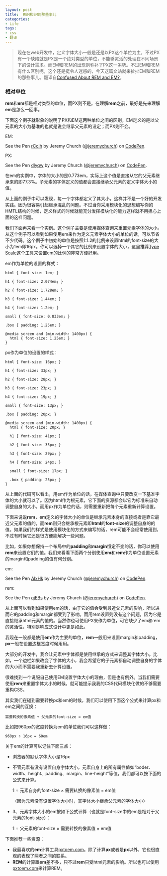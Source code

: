 ```yaml
---
layout: post
title: 	REM和EM的那些事儿
categories:
- Life
tags:
- css
- 翻译
---
```


> 现在在web开发中，定义字体大小一般是还是以PX这个单位为主，不过PX有一个缺陷就是PX是一个绝对类型的单位，不能够灵活的处理在不同场景下的设计需求。而EM和REM的出现则弥补了PX这一劣势。不过EM和REM有什么区别呢，这个还是挺令人迷惑的，今天这篇文站就来扯扯EM和REM的那些事儿。翻译自[Confused About REM and EM?](http://j.eremy.net/confused-about-rem-and-em/)。

### **相对单位** ###

**rem**和**em**都是相对类型的单位，而PX则不是。在理解**rem**之前，最好是先来理解**em**是怎么一回事。

下面这个例子就形象的说明了PX和EM这两种单位之间的区别，EM定义的是以父元素的大小为基准的也就是说会继承父元素的设定；而PX则不会。

EM:

<p data-height="268" data-theme-id="0" data-slug-hash="rCcIh" data-default-tab="result" class='codepen'>See the Pen <a href='http://codepen.io/jeremychurch/pen/rCcIh'>rCcIh</a> by Jeremy Church (<a href='http://codepen.io/jeremychurch'>@jeremychurch</a>) on <a href='http://codepen.io'>CodePen</a>.</p>
<script async src="//codepen.io/assets/embed/ei.js"></script>

PX:

<p data-height="268" data-theme-id="0" data-slug-hash="dlyqw" data-default-tab="result" class='codepen'>See the Pen <a href='http://codepen.io/jeremychurch/pen/dlyqw'>dlyqw</a> by Jeremy Church (<a href='http://codepen.io/jeremychurch'>@jeremychurch</a>) on <a href='http://codepen.io'>CodePen</a>.</p>
<script async src="//codepen.io/assets/embed/ei.js"></script>

在em的实例中，字体的大小的是0.773em，实际上这个值是直接从它的父元素继承来的即77.3%。子元素的字体定义的值都会直接继承父元素的定义字体大小的值。

从上面的例子中可以发现，每一个字体都定义了其大小，这样并不是一个好的开发实践。因为很容易引起继承混乱的问题。不过当你采用模块化的思想编写你的HMTL结构的时候，定义样式的时候就能充分发挥模块化的能力这样就不用担心上面的这样问题。

我们下面再来看一个实例。这个例子主要是使用媒体查询来重置元素字体的大小。从这个例子可以看到如果使用em来作为定义元素字体大小的单位的话，可以节省不少代码。这个例子中初始的单位是按照1:1.2的比例来设置html的font-size的大小为1em即16px。你可以选择一个其它的比例来设置字体的大小，这里推荐[Type Scale](http://type-scale.com/)这个工具来设置em的比例的非常方便好用。

em作为单位的设置的样式：

    html { font-size: 1em; }

	h1 { font-size: 2.074em; }
	
	h2 { font-size: 1.728em; }
	
	h3 { font-size: 1.44em; }
	
	h4 { font-size: 1.2em; }
	
	small { font-size: 0.833em; }
	
	.box { padding: 1.25em; }
	
	@media screen and (min-width: 1400px) {
	  html { font-size: 1.25em; }
	}

px作为单位的设置的样式：

    html { font-size: 16px; }

	h1 { font-size: 33px; }
	
	h2 { font-size: 28px; }
	
	h3 { font-size: 23px; }
	
	h4 { font-size: 19px; }
	
	small { font-size: 13px; }
	
	.box { padding: 20px; }
	
	@media screen and (min-width: 1400px) {
	  html { font-size: 20px; }
	
	  h1 { font-size: 41px; }
	
	  h2 { font-size: 35px; }
	
	  h3 { font-size: 29px; }
	
	  h4 { font-size: 24px; }
	
	  small { font-size: 17px; }
	
	  .box { padding: 25px; }
	}

从上面的代码可以看出，用em作为单位的话，在媒体查询中只要改变一下基准字体的大小就可以了。因为html作为根元素，它下面的资源都会以它为标准来自动调整自身的大小。而用px作为单位的话，则需要重新把每个元素重新计算设置。

下面来说说**rem**，**em**定义的字体大小的单位是继承元素本身的直接或者是靠它最近父元素的值的，而**rem**则只会继承根元素即**html**的**font-size**的调整自身的的值。如果我们的样式是使用模块化的方式来编写的话，rem可能不会经常使用到，不过有时候它还是很方便能解决一些问题。

比如，如果你想保持一个布局中的**padding**和**margin**恒定不变的话，你可以使用**rem**来设置它们的值。我们来看看下面两个分别使用**em**和**rem**作为单位设置元素的margin和padding的值有何分别。

em:

<p data-height="268" data-theme-id="0" data-slug-hash="AlxHk" data-default-tab="result" class='codepen'>See the Pen <a href='http://codepen.io/jeremychurch/pen/AlxHk'>AlxHk</a> by Jeremy Church (<a href='http://codepen.io/jeremychurch'>@jeremychurch</a>) on <a href='http://codepen.io'>CodePen</a>.</p>
<script async src="//codepen.io/assets/embed/ei.js"></script>

rem:

<p data-height="268" data-theme-id="0" data-slug-hash="qjEBs" data-default-tab="result" class='codepen'>See the Pen <a href='http://codepen.io/jeremychurch/pen/qjEBs'>qjEBs</a> by Jeremy Church (<a href='http://codepen.io/jeremychurch'>@jeremychurch</a>) on <a href='http://codepen.io'>CodePen</a>.</p>
<script async src="//codepen.io/assets/embed/ei.js"></script>

从上面可以看到如果使用em的话，由于它的值会受到最近父元素的影响，所以进而它的padding和margin都受到了影响。而用rem设置则没有这个问题，因为它是直接继承html元素的值的。当然你也可使用PX来作为单位，可它缺少了em和rem的灵活性，特别是响应式设计中更是如此。

我现在一般都是使用**em**作为主要的单位，**rem**一般用来设置margin和padding，**px**一般在设置边框宽度时候用用。

大部分的开发中，我会让元素中字体都是使用继承的方式来调整其字体大小。比如，一个边栏如果改变了字体的大小，我会希望它的子元素都自动调整自身的字体的大小而不需要我重新去计算设置。

很难找到一个说服自己使用EM设置字体大小的理由，但是也有例外。当我们需要使用**rem**来重置字体大小的时候，就可能提示我我的CSS代码模块化做的不够需要重构CSS。

其实我们在碰到需要转换px和em的时候，我们可以使用下面这个公式来计算px和em之间的互换：

    需要转换的像素值 ÷ 父元素的font-size = em值

比如把960px的宽度转换为em的单位我们可以这样做：

	960px ÷ 16px = 60em

关于em的计算可以记住下面三点：

- 浏览器的默认字体大小是16px
- 不管元素有没有设置自身字体大小，元素自身上的所有属性值如“boder、width、height、padding、margin、line-height”等值，我们都可以按下面的公式来计算。

	1 ÷ 元素自身的font-size × 需要转换的像素值 = em值

	（因为元素没有设置字体大小时，其字体大小继承父元素的字体大小）
- 3、元素字体大小的em按如下公式计算（也就是font-size中的em是相对于父元素的font-size）：

	1 ÷ 父元素的font-size × 需要转换的像素值 = em值

下面推荐一些资源：

- 我最喜欢的**em**计算工具[pxtoem.com](http://pxtoem.com/)。除了计算**px**或者是**px**以外，它也很直观的表现了两者之间的联系。
- **REM**的计算跟**em**差不多，只不过**rem**只受html元素的影响。所以也可以使用[pxtoem.com](http://pxtoem.com/)来计算REM。

